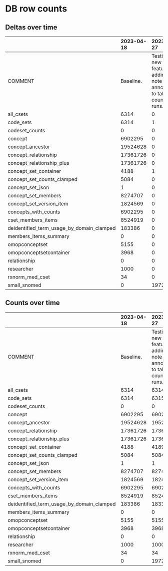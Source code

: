 # DB row counts
## Deltas over time
|                                           | 2023-04-18   | 2023-04-27                                                           | 2023-05-02    | 2023-05-03                              | 2023-05-03 2                                           | 2023-05-05                         | 2023-05-19    |
|:------------------------------------------|:-------------|:---------------------------------------------------------------------|:--------------|:----------------------------------------|:-------------------------------------------------------|:-----------------------------------|:--------------|
| COMMENT                                   | Baseline.    | Testing new feature of adding note annotations to table counts runs. | Did a backup. | Added 1 cset container via objects API. | Deleted 1 cset container after adding via objects API. | after backup and full_data_refresh | Did a backup. |
| all_csets                                 | 6314         | 0                                                                    | 0             | 0                                       | 0                                                      | 183                                | 0             |
| code_sets                                 | 6314         | 1                                                                    | 0             | 0                                       | 0                                                      | 182                                | 0             |
| codeset_counts                            | 0            | 0                                                                    | 0             | 0                                       | 0                                                      | 0                                  | 6612          |
| concept                                   | 6902295      | 0                                                                    | 0             | 0                                       | 0                                                      | 0                                  | 0             |
| concept_ancestor                          | 19524628     | 0                                                                    | 0             | 0                                       | 0                                                      | 1697361                            | 0             |
| concept_relationship                      | 17361726     | 0                                                                    | 0             | 0                                       | 0                                                      | 1172766                            | 0             |
| concept_relationship_plus                 | 17361726     | 0                                                                    | 0             | 0                                       | 0                                                      | 1172766                            | 0             |
| concept_set_container                     | 4188         | 1                                                                    | 0             | 1                                       | -1                                                     | 138                                | 0             |
| concept_set_counts_clamped                | 5084         | 0                                                                    | 0             | 0                                       | 0                                                      | 0                                  | 0             |
| concept_set_json                          | 1            | 0                                                                    | 0             | 0                                       | 0                                                      | -1                                 | 0             |
| concept_set_members                       | 8274707      | 0                                                                    | 0             | 0                                       | 0                                                      | 114248                             | -627911       |
| concept_set_version_item                  | 1824569      | 0                                                                    | 0             | 0                                       | 0                                                      | 19127                              | 0             |
| concepts_with_counts                      | 6902295      | 0                                                                    | 0             | 0                                       | 0                                                      | 0                                  | 0             |
| cset_members_items                        | 8524919      | 0                                                                    | 0             | 0                                       | 0                                                      | 118396                             | -627931       |
| deidentified_term_usage_by_domain_clamped | 183386       | 0                                                                    | 0             | 0                                       | 0                                                      | 0                                  | 0             |
| members_items_summary                     | 0            | 0                                                                    | 0             | 0                                       | 0                                                      | 0                                  | 25796         |
| omopconceptset                            | 5155         | 0                                                                    | 0             | 0                                       | 0                                                      | 0                                  | 0             |
| omopconceptsetcontainer                   | 3968         | 0                                                                    | 0             | 0                                       | 0                                                      | 0                                  | 0             |
| relationship                              | 0            | 0                                                                    | 0             | 0                                       | 0                                                      | 0                                  | 690           |
| researcher                                | 1000         | 0                                                                    | 0             | 0                                       | 0                                                      | 0                                  | 0             |
| rxnorm_med_cset                           | 34           | 0                                                                    | 0             | 0                                       | 0                                                      | 0                                  | 0             |
| small_snomed                              | 0            | 197214                                                               | 0             | 0                                       | 0                                                      | 0                                  | 0             |

## Counts over time
|                                           | 2023-04-18   | 2023-04-27                                                           | 2023-05-02    | 2023-05-03                              | 2023-05-03 2                                           | 2023-05-05                         | 2023-05-19    |
|:------------------------------------------|:-------------|:---------------------------------------------------------------------|:--------------|:----------------------------------------|:-------------------------------------------------------|:-----------------------------------|:--------------|
| COMMENT                                   | Baseline.    | Testing new feature of adding note annotations to table counts runs. | Did a backup. | Added 1 cset container via objects API. | Deleted 1 cset container after adding via objects API. | after backup and full_data_refresh | Did a backup. |
| all_csets                                 | 6314         | 6314                                                                 | 6314          | 6314                                    | 6314                                                   | 6497                               | 6497          |
| code_sets                                 | 6314         | 6315                                                                 | 6315          | 6315                                    | 6315                                                   | 6497                               | 6497          |
| codeset_counts                            | 0            | 0                                                                    | 0             | 0                                       | 0                                                      | 0                                  | 6612          |
| concept                                   | 6902295      | 6902295                                                              | 6902295       | 6902295                                 | 6902295                                                | 6902295                            | 6902295       |
| concept_ancestor                          | 19524628     | 19524628                                                             | 19524628      | 19524628                                | 19524628                                               | 21221989                           | 21221989      |
| concept_relationship                      | 17361726     | 17361726                                                             | 17361726      | 17361726                                | 17361726                                               | 18534492                           | 18534492      |
| concept_relationship_plus                 | 17361726     | 17361726                                                             | 17361726      | 17361726                                | 17361726                                               | 18534492                           | 18534492      |
| concept_set_container                     | 4188         | 4189                                                                 | 4189          | 4190                                    | 4189                                                   | 4327                               | 4327          |
| concept_set_counts_clamped                | 5084         | 5084                                                                 | 5084          | 5084                                    | 5084                                                   | 5084                               | 5084          |
| concept_set_json                          | 1            | 1                                                                    | 1             | 1                                       | 1                                                      | 0                                  | 0             |
| concept_set_members                       | 8274707      | 8274707                                                              | 8274707       | 8274707                                 | 8274707                                                | 8388955                            | 7761044       |
| concept_set_version_item                  | 1824569      | 1824569                                                              | 1824569       | 1824569                                 | 1824569                                                | 1843696                            | 1843696       |
| concepts_with_counts                      | 6902295      | 6902295                                                              | 6902295       | 6902295                                 | 6902295                                                | 6902295                            | 6902295       |
| cset_members_items                        | 8524919      | 8524919                                                              | 8524919       | 8524919                                 | 8524919                                                | 8643315                            | 8015384       |
| deidentified_term_usage_by_domain_clamped | 183386       | 183386                                                               | 183386        | 183386                                  | 183386                                                 | 183386                             | 183386        |
| members_items_summary                     | 0            | 0                                                                    | 0             | 0                                       | 0                                                      | 0                                  | 25796         |
| omopconceptset                            | 5155         | 5155                                                                 | 5155          | 5155                                    | 5155                                                   | 5155                               | 5155          |
| omopconceptsetcontainer                   | 3968         | 3968                                                                 | 3968          | 3968                                    | 3968                                                   | 3968                               | 3968          |
| relationship                              | 0            | 0                                                                    | 0             | 0                                       | 0                                                      | 0                                  | 690           |
| researcher                                | 1000         | 1000                                                                 | 1000          | 1000                                    | 1000                                                   | 1000                               | 1000          |
| rxnorm_med_cset                           | 34           | 34                                                                   | 34            | 34                                      | 34                                                     | 0                                  | 0             |
| small_snomed                              | 0            | 197214                                                               | 197214        | 197214                                  | 197214                                                 | 0                                  | 0             |